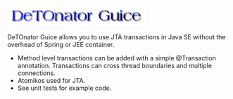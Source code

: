 ![Title](images/title.png)

DeTOnator Guice allows you to use JTA transactions in Java SE without the overhead of Spring or JEE container.
* Method level transactions can be added with a simple @Transaction annotation. Transactions can cross thread boundaries and
multiple connections.
* Atomikos used for JTA.
* See unit tests for example code.
